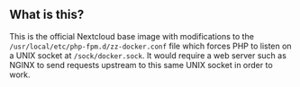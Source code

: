 ## What is this?
This is the official Nextcloud base image with modifications to the `/usr/local/etc/php-fpm.d/zz-docker.conf` file which forces PHP to listen on a UNIX socket at `/sock/docker.sock`. It would require a web server such as NGINX to send requests upstream to this same UNIX socket in order to work.
